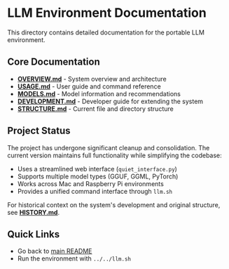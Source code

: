 # LLM Environment Documentation

This directory contains detailed documentation for the portable LLM environment.

## Core Documentation

- [**OVERVIEW.md**](OVERVIEW.md) - System overview and architecture
- [**USAGE.md**](USAGE.md) - User guide and command reference
- [**MODELS.md**](MODELS.md) - Model information and recommendations
- [**DEVELOPMENT.md**](DEVELOPMENT.md) - Developer guide for extending the system
- [**STRUCTURE.md**](STRUCTURE.md) - Current file and directory structure

## Project Status

The project has undergone significant cleanup and consolidation. The current version maintains full functionality while simplifying the codebase:

- Uses a streamlined web interface (`quiet_interface.py`)
- Supports multiple model types (GGUF, GGML, PyTorch)
- Works across Mac and Raspberry Pi environments
- Provides a unified command interface through `llm.sh`

For historical context on the system's development and original structure, see [**HISTORY.md**](HISTORY.md).

## Quick Links

- Go back to [main README](../../README.md)
- Run the environment with `../../llm.sh`